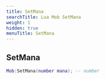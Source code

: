 ```yaml
---
title: SetMana
searchTitle: Lua Mob SetMana
weight: 1
hidden: true
menuTitle: SetMana
---
```

## SetMana
```lua
Mob:SetMana(number mana); -- number
```